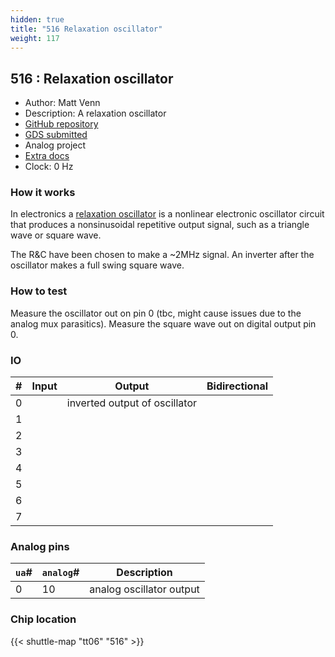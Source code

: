 ```yaml
---
hidden: true
title: "516 Relaxation oscillator"
weight: 117
---
```


## 516 : Relaxation oscillator

* Author: Matt Venn
* Description: A relaxation oscillator
* [GitHub repository](https://github.com/mattvenn/tt06-analog-relax-osc)
* [GDS submitted](https://github.com/mattvenn/tt06-analog-relax-osc/actions/runs/8719175927)
* Analog project
* [Extra docs]()
* Clock: 0 Hz

<!---

This file is used to generate your project datasheet. Please fill in the information below and delete any unused
sections.

You can also include images in this folder and reference them in the markdown. Each image must be less than
512 kb in size, and the combined size of all images must be less than 1 MB.
-->


### How it works

In electronics a [relaxation oscillator](https://en.wikipedia.org/wiki/Relaxation_oscillator) is a nonlinear electronic oscillator circuit that produces a nonsinusoidal repetitive output signal, such as a triangle wave or square wave.

The R&C have been chosen to make a ~2MHz signal.
An inverter after the oscillator makes a full swing square wave.

### How to test

Measure the oscillator out on pin 0 (tbc, might cause issues due to the analog mux parasitics). Measure the square wave out on digital output pin 0.


### IO

| #             | Input    | Output   | Bidirectional   |
| ------------- | -------- | -------- | --------------- |
| 0 |   | inverted output of oscillator  |         |
| 1 |   |   |         |
| 2 |   |   |         |
| 3 |   |   |         |
| 4 |   |   |         |
| 5 |   |   |         |
| 6 |   |   |         |
| 7 |   |   |         |

### Analog pins

| `ua`#        | `analog`#        | Description         |
| ------------ | ---------------- | ------------------- |
| 0 | 10 | analog oscillator output           |

### Chip location

{{< shuttle-map "tt06" "516" >}}
